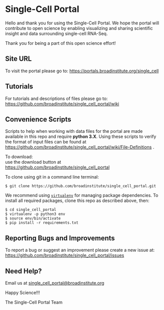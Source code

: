 # Single-Cell Portal

Hello and thank you for using the Single-Cell Portal. We hope the portal will contribute to open science by enabling visualizing and sharing scientific insight and data surrounding single-cell RNA-Seq.

Thank you for being a part of this open science effort!

## Site URL
To visit the portal please go to: https://portals.broadinstitute.org/single_cell

## Tutorials
For tutorials and descriptions of files please go to: https://github.com/broadinstitute/single_cell_portal/wiki

## Convenience Scripts
Scripts to help when working with data files for the portal are made available in this repo and require __python 3.X__. Using these scripts to verify the format of input files can be found at https://github.com/broadinstitute/single_cell_portal/wiki/File-Definitions .

To download:   
use the download button at https://github.com/broadinstitute/single_cell_portal   

To clone using git in a command line terminal:
```
$ git clone https://github.com/broadinstitute/single_cell_portal.git
```

We recommend using [`virtualenv`](https://virtualenv.pypa.io/en/stable/) for managing package dependencies.  To install all required packages, clone this repo as described above, then:
```
$ cd single_cell_portal
$ virtualenv -p python3 env
$ source env/bin/activate
$ pip install -r requirements.txt
```

## Reporting Bugs and Improvements
To report a bug or suggest an improvement please create a new issue at: https://github.com/broadinstitute/single_cell_portal/issues

## Need Help?

Email us at single_cell_portal@broadinstitute.org

Happy Science!!!

The Single-Cell Portal Team
